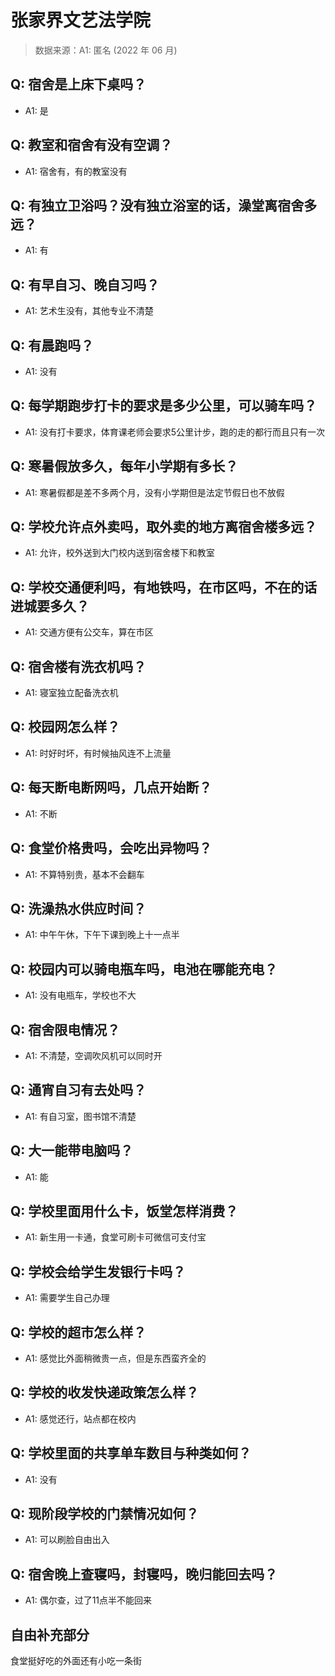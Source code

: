 # 张家界文艺法学院

> 数据来源：A1: 匿名 (2022 年 06 月)

## Q: 宿舍是上床下桌吗？

- A1: 是

## Q: 教室和宿舍有没有空调？

- A1: 宿舍有，有的教室没有

## Q: 有独立卫浴吗？没有独立浴室的话，澡堂离宿舍多远？

- A1: 有

## Q: 有早自习、晚自习吗？

- A1: 艺术生没有，其他专业不清楚

## Q: 有晨跑吗？

- A1: 没有

## Q: 每学期跑步打卡的要求是多少公里，可以骑车吗？

- A1: 没有打卡要求，体育课老师会要求5公里计步，跑的走的都行而且只有一次

## Q: 寒暑假放多久，每年小学期有多长？

- A1: 寒暑假都是差不多两个月，没有小学期但是法定节假日也不放假

## Q: 学校允许点外卖吗，取外卖的地方离宿舍楼多远？

- A1: 允许，校外送到大门校内送到宿舍楼下和教室

## Q: 学校交通便利吗，有地铁吗，在市区吗，不在的话进城要多久？

- A1: 交通方便有公交车，算在市区

## Q: 宿舍楼有洗衣机吗？

- A1: 寝室独立配备洗衣机

## Q: 校园网怎么样？

- A1: 时好时坏，有时候抽风连不上流量

## Q: 每天断电断网吗，几点开始断？

- A1: 不断

## Q: 食堂价格贵吗，会吃出异物吗？

- A1: 不算特别贵，基本不会翻车

## Q: 洗澡热水供应时间？

- A1: 中午午休，下午下课到晚上十一点半

## Q: 校园内可以骑电瓶车吗，电池在哪能充电？

- A1: 没有电瓶车，学校也不大

## Q: 宿舍限电情况？

- A1: 不清楚，空调吹风机可以同时开

## Q: 通宵自习有去处吗？

- A1: 有自习室，图书馆不清楚

## Q: 大一能带电脑吗？

- A1: 能

## Q: 学校里面用什么卡，饭堂怎样消费？

- A1: 新生用一卡通，食堂可刷卡可微信可支付宝

## Q: 学校会给学生发银行卡吗？

- A1: 需要学生自己办理

## Q: 学校的超市怎么样？

- A1: 感觉比外面稍微贵一点，但是东西蛮齐全的

## Q: 学校的收发快递政策怎么样？

- A1: 感觉还行，站点都在校内

## Q: 学校里面的共享单车数目与种类如何？

- A1: 没有

## Q: 现阶段学校的门禁情况如何？

- A1: 可以刷脸自由出入

## Q: 宿舍晚上查寝吗，封寝吗，晚归能回去吗？

- A1: 偶尔查，过了11点半不能回来

## 自由补充部分

食堂挺好吃的外面还有小吃一条街